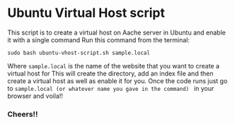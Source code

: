 # Ubuntu Virtual Host script
This script is to create a virtual host on Aache server in Ubuntu and enable it with a single command
Run this command from the terminal:
```
sudo bash ubuntu-vhost-script.sh sample.local
```
Where ```sample.local``` is the name of the website that you want to create a virtual host for
This will create the directory, add an index file and then create a virtual host as well as enable it for you.
Once the code runs just go to ```sample.local (or whatever name you gave in the command) ``` in your browser and voila!!

### Cheers!!
